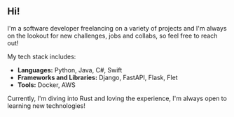 ## Hi!

I'm a software developer freelancing on a variety of projects and I'm always on the lookout for new challenges, jobs and collabs, so feel free to reach out!

My tech stack includes:
- **Languages:** Python, Java, C#, Swift
- **Frameworks and Libraries:** Django, FastAPI, Flask, Flet
- **Tools:** Docker, AWS

Currently, I'm diving into Rust and loving the experience, I'm always open to learning new technologies!
